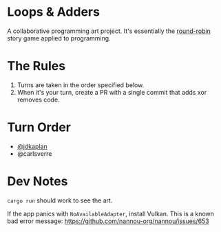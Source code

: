 # Loops & Adders

A collaborative programming art project.
It's essentially the [round-robin][round-robin] story game applied to programming.

[round-robin]: https://en.wikipedia.org/wiki/Round-robin_story

# The Rules

1. Turns are taken in the order specified below.
2. When it's your turn, create a PR with a single commit that adds xor removes code.

# Turn Order

* [@jdkaplan](https://github.com/jdkaplan)
* @carlsverre

# Dev Notes

`cargo run` should work to see the art.

If the app panics with `NoAvailableAdapter`, install Vulkan.
This is a known bad error message: https://github.com/nannou-org/nannou/issues/653
